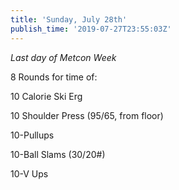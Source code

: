 ```yaml
---
title: 'Sunday, July 28th'
publish_time: '2019-07-27T23:55:03Z'
---
```


*Last day of Metcon Week*

8 Rounds for time of:

10 Calorie Ski Erg

10 Shoulder Press (95/65, from floor)

10-Pullups

10-Ball Slams (30/20\#)

10-V Ups
